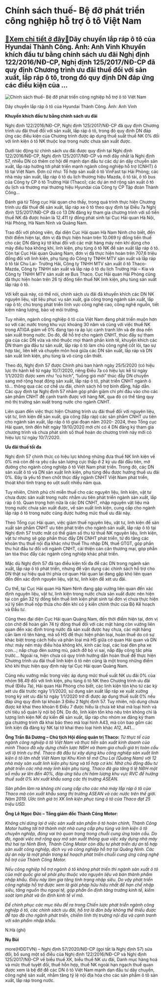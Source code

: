 Chính sách thuế- Bệ đỡ phát triển công nghiệp hỗ trợ ô tô Việt Nam
==================================================================

[:gift:Xem chi tiết ở đây:gift:](https://hddtvn.com/chinh-sach-thue-be-do-phat-trien-cong-nghiep-ho-tro-o-to-viet-nam/)Dây chuyền lắp ráp ô tô của Hyundai Thành Công. Ảnh: Anh Vinh Khuyến khích đầu tư bằng chính sách ưu đãi Nghị định 122/2016/NĐ-CP, Nghị định 125/2017/NĐ-CP đã quy định Chương trình ưu đãi thuế đối với sản xuất, lắp ráp ô tô, trong đó quy định DN đáp ứng các điều kiện của …
---------------------------------------------------------------------------------------------------------------------------------------------------------------------------------------------------------------------------------------------------------------------------------





![Chính sách thuế- Bệ đỡ phát triển công nghiệp hỗ trợ ô tô Việt Nam](https://hddtvn.com/wp-content/uploads/2021/01/2357_9-2.jpg "Chính sách thuế- Bệ đỡ phát triển công nghiệp hỗ trợ ô tô Việt Nam")


Dây chuyền lắp ráp ô tô của Hyundai Thành Công. Ảnh: Anh Vinh



**Khuyến khích đầu tư bằng chính sách ưu đãi**


Nghị định 122/2016/NĐ-CP, Nghị định 125/2017/NĐ-CP đã quy định Chương trình ưu đãi thuế đối với sản xuất, lắp ráp ô tô, trong đó quy định DN đáp ứng các điều kiện của Chương trình được áp dụng thuế suất thuế NK 0% đối với linh kiện ô tô NK thuộc loại trong nước chưa sản xuất được.





Dưới tác động từ chính sách ưu đãi được quy định tại Nghị định 122/2016/NĐ-CP, Nghị định 125/2017/NĐ-CP và mới đây nhất là Nghị định 57, nhiều DN có thêm cơ hội để mạnh dạn đầu tư các dự án dây chuyền sản xuất, lắp ráp hướng tới phát triển mạnh ngành công nghiệp hỗ trợ (CNHT) ô tô tại Việt Nam. Đơn cử như: Tổ hợp sản xuất ô tô VinFast tại Hải Phòng; các nhà máy sản xuất, lắp ráp ô tô du lịch thương hiệu Mazda, ô tô tải, ô tô bus của Công ty CP ô tô Trường Hải (Thaco); các dự án mở rộng sản xuất ô tô du lịch và thương mại thương hiệu Hyundai của Công ty CP Tập đoàn Thành Công…



Đánh giá từ Tổng cục Hải quan cho thấy, trong quá trình thực hiện Chương trình ưu đãi thuế để sản xuất, lắp ráp xe ô tô theo quy định tại Điều 7a Nghị định 125/2017/NĐ-CP đã có 13 DN đăng ký tham gia chương trình với số tiền thuế NK đã được hoàn là 12.411 tỷ đồng phát sinh tại Cục Hải quan Hà Nội, Hải Phòng, Hà Nam Ninh và Quảng Nam.


Trao đổi với phóng viên, đại diện Cục Hải quan Hà Nam Ninh cho biết, đến thời điểm hiện tại, đơn vị đã thực hiện hoàn trên 10.069 tỷ đồng tiền thuế cho các DN đăng ký tờ khai đối với các mặt hàng máy nén khí dùng cho máy điều hòa không khí, linh kiện, phụ tùng ô tô NK để sản xuất lắp ráp ô tô. Còn tại Cục Hải quan Quảng Nam, đơn vị đã thực hiện hoàn trên 707,6 triệu đồng đối với linh kiện, phụ tùng do Công ty TNHH MTV sản xuất và lắp ráp ô tô tải Chu Lai- Trường Hải, Công ty TNHH MTV sản xuất ô tô Thaco- Mazda, Công ty TNHH sản xuất và lắp ráp ô tô du lịch Trường Hải – Kia và Công ty TNHH MTV sản xuất xe Bus Thaco. Cục Hải quan Hải Phòng cũng đã thực hiện hoàn trên 26 tỷ đồng tiền thuế NK linh kiện, phụ tùng sản xuất lắp ráp ô tô.


Với kết quả này, có thể nói, chính sách ưu đãi đã khuyến khích các DN NK nguyên liệu, vật liệu phục vụ sản xuất, gia công trong ngành sản xuất, lắp ráp ô tô; chú trọng phát triển lĩnh vực công nghệ cao, công nghệ nguồn, tiết kiệm năng lượng, bảo vệ môi trường.


Tuy nhiên, ngành công nghiệp ô tô của Việt Nam đang phát triển muộn hơn so với các nước trong khu vực khoảng 30 năm và cùng với việc thuế NK trong ATIGA giảm về 0% đang tạo ra áp lực cạnh tranh lớn và đe doạ nền sản xuất trong nước. Do đó, để hỗ trợ cho ngành CNHT, thúc đẩy sự tham gia của các DN vừa và nhỏ thuộc mọi thành phần kinh tế, khuyến khích các DN tham gia đầu tư sản xuất, lắp ráp ô tô làm chủ công nghệ cốt lõi, tạo sự hợp tác, liên kết và chuyên môn hoá giữa các DN sản xuất, lắp ráp và DN sản xuất linh kiện, phụ tùng là vô cùng cần thiết.


Theo đó, Nghị định 57 được Chính phủ ban hành ngày 25/5/2020 (có hiệu lực thi hành kể từ ngày 10/7/2020, riêng Điều 7a có hiệu lực kể từ ngày 1/1/2020) được xem như “cú hích”, “luồng gió mới” thúc đẩy DN chuyển sang mở rộng hoạt động sản xuất, lắp ráp ô tô, phát triển CNHT ngành ô tô… thông qua các cơ chế ưu đãi, chính sách hỗ trợ bình đẳng, hấp dẫn. Các quy định tại Nghị định 57 nhằm góp phần giảm chi phí đầu vào cho các sản phẩm CNHT để cạnh tranh được với hàng NK, qua đó có thể tăng quy mô thị trường sản xuất trong nước cho ngành CNHT.


Liên quan đến việc thực hiện Chương trình ưu đãi thuế đối với nguyên liệu, vật tư, linh kiện để sản xuất, gia công (lắp ráp) các sản phẩm CNHT ưu tiên cho ngành sản xuất, lắp ráp ô tô giai đoạn năm 2020- 2024, theo Tổng cục Hải quan, tính đến hết ngày 19/10/2020 mới chỉ có 4 DN đăng ký tham gia chương trình và chưa phát sinh số thuế hoàn do chương trình này mới có hiệu lực từ ngày 10/7/2020.


**Ưu đãi thuế tối đa**


Nghị định 57 chính thức có hiệu lực không những đưa thuế NK linh kiện về 0% mà còn đề ra yêu cầu sản lượng cực thấp ở 2 kỳ ưu đãi đầu tiên, mở đường cho ngành công nghiệp ô tô Việt Nam phát triển. Trong đó, các DN sản xuất ô tô và DN sản xuất linh kiện, phụ tùng đều được hưởng thuế ưu đãi 0%. Đây là yếu tố then chốt thúc đẩy ngành CNHT Việt Nam phát triển, thoát khỏi tình trạng èo uột suốt nhiều năm qua.


Tuy nhiên, Chính phủ chỉ miễn thuế cho các nguyên liệu, linh kiện, vật tư chưa được sản xuất trong nước nhằm ưu tiên phát triển ngành sản xuất, lắp ráp ô tô. Quan trọng hơn nữa là các DN CNHT, nhập nguyên vật liệu mà trong nước chưa sản xuất được, về sản xuất linh kiện, cung cấp cho ngành lắp ráp ô tô trong nước cũng được hưởng mức thuế ưu đãi này.


Theo Tổng cục Hải quan, việc giảm thuế nguyên liệu, vật tư, linh kiện để sản xuất sản phẩm CNHT ưu tiên phát triển cho ngành sản xuất, lắp ráp ô tô tại Nghị định 57 trước mắt có thể giảm số thu từ thuế NK nguyên liệu, linh kiện, vật tư nhưng sẽ góp phần thúc đẩy DN CNHT phát triển, từ đó tăng các khoản thu thuế nội địa khác như thuế Thu nhập DN, thuế GTGT, góp phần thu hút đầu tư đối với ngành CNHT, cải thiện cán cân thương mại, góp phần lan tỏa thúc đẩy các ngành công nghiệp khác phát triển.


Mặc dù Nghị định 57 đã tạo điều kiện tối đa để các DN trong ngành sản xuất, lắp ráp ô tô phát triển, nhưng để vận dụng các chính sách hỗ trợ cho DN thật sự hiệu quả thì phía cơ quan Hải quan lại đang gặp khó liên quan đến đến xác định nguyên liệu, vật tư, linh kiện để xét ưu đãi.


Cụ thể, tại Cục Hải quan Hà Nam Ninh đang gặp vướng liên quan đến xác định nguyên liệu, vật tư, linh kiện trong nước chưa sản xuất được nên hiện tại còn gần 32 tỷ đồng tiền thuế linh kiện phát sinh tại đơn vị chưa thực hiện xử lý tiền thuế nộp thừa cho đến khi có ý kiến chính thức của Bộ Kế hoạch và Đầu tư.


Cũng theo đại diện Cục Hải quan Quảng Nam, đến thời điểm hiện tại, đơn vị còn chờ để hoàn gần 74 tỷ đồng thuế đối với các mặt hàng còn vướng liên quan đến xác định trong nước đã sản xuất được hay chưa, các mặt hàng cần làm rõ tên hàng, mã số HS để thực hiện phân loại, hoàn thuế do có sự khác biệt trong cách hiểu và phân loại mã HS giữa cơ quan Hải quan và DN như: máy nén máy điều hòa không khí, kính các loại, các loại đèn pha xe con…; nắp chụp đèn sương mù, pách đỡ bộ vi sai, nắp đậy công tắc phía trước… Ngoài ra, hiện chưa có quy trình hướng dẫn hoàn thuế để thực hiện Chương trình ưu đãi thuế linh kiện ô tô nên cũng là một trong những điểm khó khi thực hiện quy định này tại Cục Hải quan Quảng Nam.


Cũng nêu vướng mắc trong việc áp dụng mức thuế suất NK ưu đãi 0% của nhóm 98.49 đối với linh kiện, phụ tùng ô tô NK theo Chương trình ưu đãi thuế (Điều 7a), Hải quan Hải Phòng cho biết, các linh kiện tồn kho từ các kỳ xét ưu đãi trước ngày 1/1/2020, sử dụng sản xuất lắp ráp xe xuất xưởng trong kỳ xét ưu đãi từ ngày 1/1/2020 trở đi được áp dụng thuế suất 0% nếu đáp ứng quy định tại khoản 3 Điều 2 Nghị định 57. Tuy nhiên, nội dung chưa được kê khai theo khoản 6 Điều 7 được hiểu là chưa kê khai mã loại hình và chỉ tiêu sổ quản lý nội bộ DN. Do đó, linh kiện tồn kho nêu trên không chỉ là lượng linh kiện NK dự kiến để sản xuất, lắp ráp cho nhóm xe đăng ký tham gia chương trình đã khai báo theo mã loại hình A43, mà còn bao gồm các linh kiện đã đăng ký NK tại tờ khai theo loại hình khác A12, A41…





**Ông Trần Bá Dương – Chủ tịch Hội đồng quản trị Thaco:** 
*Từ thực tế của ngành công nghiệp ô tô Việt Nam và thực tiễn sản xuất kinh doanh của mình Thaco đã xây dựng chiến lược NĐH và tham gia chuỗi giá trị toàn cầu với lộ trình cụ thể. Thaco đã đầu tư xây dựng khu công nghiệp sản xuất linh kiện ô tô lớn nhất Việt Nam tại Khu Kinh tế mở Chu Lai (Quảng Nam) với 12 nhà máy sản xuất linh kiện phụ tùng và tổ hợp cơ khí. Nhờ chủ động đầu tư phát triển các nhà máy linh kiện phụ tùng, Thaco đã gia tăng tỉ lệ NĐH một số mẫu xe lên đến 40%, đáp ứng tiêu chí hàm lượng khu vực RVC để hưởng thuế suất 0% khi xuất khẩu sang các thị trường ASEAN.*


*Sản phẩm làm ra không chỉ cung cấp cho các nhà máy lắp ráp ô tô của Thaco mà còn xuất khẩu sang thị trường ASEAN và các nước trên thế giới. Năm 2019. Ước tính giá trị XK linh kiện phục tùng ô tô của Thaco đạt 25 triệu USD.*


**Ông Lê Ngọc Đức – Tổng giám đốc Thành Công Motor:**


*Không chỉ dừng lại ở việc sản xuất sản phẩm ô tô hoàn chỉnh, Thành Công Motor hướng tới trở thành một nhà cung cấp phụ tùng và linh kiện ô tô chuyên nghiệp, đóng vai trò quan trọng trong chuỗi cung ứng toàn cầu. Do đó, ngoài việc mở rộng quy mô sản xuất thông qua việc xây dựng nhà máy thứ hai tại Ninh Bình, Thành Công Motor còn đầu tư phát triển dự án tổ hợp sản xuất công nghiệp, dịch vụ và công nghiệp hỗ trợ tại Quảng Ninh. Các dự án này là một phần trong kế hoạch phát triển chuỗi cung ứng công nghệ hỗ trợ của Thành Công Motor.*


*Nếu công nghiệp hỗ trợ ngành ô tô không phát triển thì ngành sản xuất ô tô của một quốc gia sẽ phải phụ thuộc vào nguyên liệu và bán thành phẩm nhập khẩu. Điều này làm gia tăng tình trạng nhập siêu. Do vậy phát triển công nghiệp hỗ trợ được xem là giải pháp hữu hiệu nhất để hạn chế nhập siêu, tăng nguồn thu ngoại tệ, góp phần ổn định tăng trưởng kinh tế, kiểm soát lạm phát và ổn định kinh tế vĩ mô.*


*Để chinh phục các mục tiêu đề ra trong Chiến lược phát triển ngành công nghiệp ô tô, các chính sách ưu đãi, hỗ trợ là đòn bẩy không thể thiếu được để tạo đà cho ngành phát triển, chiếm lĩnh thị trường nội địa và cạnh tranh với sản phẩm nhập khẩu.*


N.Hà (ghi)







**Nụ Bùi**



more(HDDTVN) – Nghị định 57/2020/NĐ-CP (gọi tắt là Nghị định 57) sửa đổi, bổ sung một số điều của Nghị định 122/2016/NĐ-CP và Nghị định 125/2017/NĐ-CP về biểu thuế XK, biểu thuế NK ưu đãi, Danh mục hàng hoá và mức thuế tuyệt đối, thuế hỗn hợp, thuế NK ngoài hạn ngạch thuế quan được xem là bệ đỡ để các DN ô tô Việt Nam mạnh dạn đầu tư dây chuyền, công nghệ sản xuất, nhằm tăng tỷ lệ nội địa hóa cho các sản phẩm ô tô sản xuất, lắp ráp trong nước.

